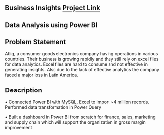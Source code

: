 
## Business Insights [Project Link](https://app.powerbi.com/view?r=eyJrIjoiNDg0ZWFlYjUtNWNhOC00MDdiLWI1MTItZmJhYjY3OWExNDVmIiwidCI6IjNiZTBhZmI3LTc0MmYtNDk4ZC1hZDY0LWY1NjFkN2IyZWQwNiJ9)
## Data Analysis using Power BI

## Problem Statement

Atliq, a consumer goods electronics company having operations in various countries. Their business is growing rapidly and they still rely on excel files for data analytics. Excel files are hard to consume and not effective in generating insights. Also due to the lack of effective analytics the company faced a major loss in Latin America.
## Description

•    Connected Power BI with MySQL, Excel to import ~4 million records. Performed data transformation in Power Query

•    Built a dashboard in Power BI from scratch for finance, sales, marketing and supply chain  which will support the organization in gross margin improvement


